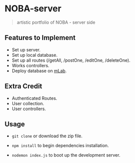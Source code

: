 # NOBA-server
> artistic portfolio of NOBA - server side



## Features to Implement

* Set up server.
* Set up local database.
* Set up all routes (/getAll, /postOne, /editOne, /deleteOne).
* Works controllers.
* Deploy database on [mLab](https://www.mlab.com).



## Extra Credit

* Authenticated Routes.
* User collection.
* User controllers.



## Usage

* `git clone` or download the zip file.

* `npm install` to begin dependencies installation.

* `nodemon index.js` to boot up the development server.

